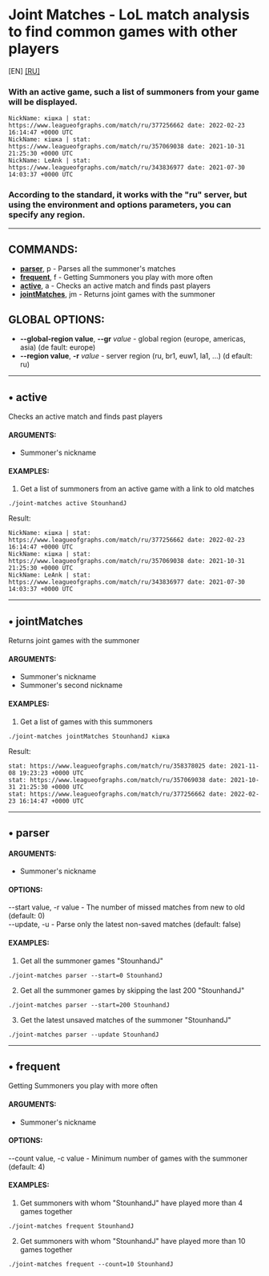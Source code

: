 Joint Matches - LoL match analysis to find common games with other players
===
[EN] [[RU]](README_RU.md)
### With an active game, such a list of summoners from your game will be displayed.
```shell
NickName: кiшка | stat: https://www.leagueofgraphs.com/match/ru/377256662 date: 2022-02-23 16:14:47 +0000 UTC
NickName: кiшка | stat: https://www.leagueofgraphs.com/match/ru/357069038 date: 2021-10-31 21:25:30 +0000 UTC
NickName: LeAnk | stat: https://www.leagueofgraphs.com/match/ru/343836977 date: 2021-07-30 14:03:37 +0000 UTC
```
### According to the standard, it works with the "ru" server, but using the environment and options parameters, you can specify any region.  

---

COMMANDS:
---
- [**parser**](#-parser), p - Parses all the summoner's matches
- [**frequent**](#-frequent), f - Getting Summoners you play with more often
- [**active**](#-active), a - Checks an active match and finds past players
- [**jointMatches**](#-jointMatches), jm - Returns joint games with the summoner  

GLOBAL OPTIONS:
---
- **--global-region value**, **--gr** *value* - global region (europe, americas, asia) (de
fault: europe)
- **--region value**, **-r** *value* - server region (ru, br1, euw1, la1, ...) (d
efault: ru)

---
  
## • active
Checks an active match and finds past players
#### ARGUMENTS:
- Summoner's nickname
#### EXAMPLES:
1. Get a list of summoners from an active game with a link to old matches
```shell
./joint-matches active StounhandJ
```
Result: 
```shell
NickName: кiшка | stat: https://www.leagueofgraphs.com/match/ru/377256662 date: 2022-02-23 16:14:47 +0000 UTC
NickName: кiшка | stat: https://www.leagueofgraphs.com/match/ru/357069038 date: 2021-10-31 21:25:30 +0000 UTC
NickName: LeAnk | stat: https://www.leagueofgraphs.com/match/ru/343836977 date: 2021-07-30 14:03:37 +0000 UTC
```

---

## • jointMatches
Returns joint games with the summoner
#### ARGUMENTS:
- Summoner's nickname
- Summoner's second nickname
#### EXAMPLES:
1. Get a list of games with this summoners
```shell
./joint-matches jointMatches StounhandJ кiшка
```
Result: 
```shell
stat: https://www.leagueofgraphs.com/match/ru/358378025 date: 2021-11-08 19:23:23 +0000 UTC
stat: https://www.leagueofgraphs.com/match/ru/357069038 date: 2021-10-31 21:25:30 +0000 UTC
stat: https://www.leagueofgraphs.com/match/ru/377256662 date: 2022-02-23 16:14:47 +0000 UTC
```

---

## • parser
#### ARGUMENTS:
- Summoner's nickname
#### OPTIONS:
   --start value, -r value - The number of missed matches from new to old (default: 0)  
   --update, -u            - Parse only the latest non-saved matches (default: false)
#### EXAMPLES:
1. Get all the summoner games "StounhandJ"
```shell
./joint-matches parser --start=0 StounhandJ
```
2. Get all the summoner games by skipping the last 200 "StounhandJ"
```shell
./joint-matches parser --start=200 StounhandJ
```
3. Get the latest unsaved matches of the summoner "StounhandJ"
```shell
./joint-matches parser --update StounhandJ
```

---

## • frequent
Getting Summoners you play with more often
#### ARGUMENTS:
- Summoner's nickname
#### OPTIONS:
   --count value, -c value - Minimum number of games with the summoner (default: 4)
#### EXAMPLES:
1. Get summoners with whom "StounhandJ" have played more than 4 games together
```shell
./joint-matches frequent StounhandJ
```
2. Get summoners with whom "StounhandJ" have played more than 10 games together
```shell
./joint-matches frequent --count=10 StounhandJ
```